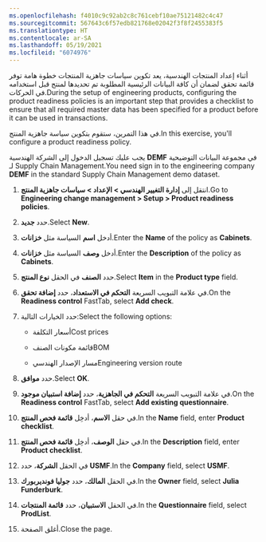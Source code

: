 ```yaml
---
ms.openlocfilehash: f4010c9c92ab2c8c761cebf10ae75121482c4c47
ms.sourcegitcommit: 567643c6f57edb821768e02042f3f8f2455383f5
ms.translationtype: HT
ms.contentlocale: ar-SA
ms.lasthandoff: 05/19/2021
ms.locfileid: "6074976"
---
```

<span data-ttu-id="6b6f6-101">أثناء إعداد المنتجات الهندسية، يعد تكوين سياسات جاهزية المنتجات خطوة هامة توفر قائمة تحقق لضمان أن كافة البيانات الرئيسية المطلوبة تم تحديدها لمنتج قبل استخدامه في الحركات.</span><span class="sxs-lookup"><span data-stu-id="6b6f6-101">During the setup of engineering products, configuring the product readiness policies is an important step that provides a checklist to ensure that all required master data has been specified for a product before it can be used in transactions.</span></span>

<span data-ttu-id="6b6f6-102">في هذا التمرين، ستقوم بتكوين سياسة جاهزية المنتج.</span><span class="sxs-lookup"><span data-stu-id="6b6f6-102">In this exercise, you'll configure a product readiness policy.</span></span>

<span data-ttu-id="6b6f6-103">يجب عليك تسجيل الدخول إلى الشركة الهندسية **DEMF** في مجموعة البيانات التوضيحية لـ Supply Chain Management.</span><span class="sxs-lookup"><span data-stu-id="6b6f6-103">You need sign in to the engineering company **DEMF** in the standard Supply Chain Management demo dataset.</span></span>

1. <span data-ttu-id="6b6f6-104">انتقل إلى **إدارة التغيير الهندسي > الإعداد > سياسات جاهزية المنتج**.</span><span class="sxs-lookup"><span data-stu-id="6b6f6-104">Go to **Engineering change management > Setup > Product readiness policies**.</span></span>

1. <span data-ttu-id="6b6f6-105">حدد **جديد‎**.</span><span class="sxs-lookup"><span data-stu-id="6b6f6-105">Select **New**.</span></span>

1. <span data-ttu-id="6b6f6-106">أدخل **اسم** السياسة مثل **خزانات**.</span><span class="sxs-lookup"><span data-stu-id="6b6f6-106">Enter the **Name** of the policy as **Cabinets**.</span></span>

1. <span data-ttu-id="6b6f6-107">أدخل **وصف** السياسة مثل **خزانات**.</span><span class="sxs-lookup"><span data-stu-id="6b6f6-107">Enter the **Description** of the policy as **Cabinets**.</span></span>

1. <span data-ttu-id="6b6f6-108">حدد **الصنف** في الحقل **نوع المنتج**.</span><span class="sxs-lookup"><span data-stu-id="6b6f6-108">Select **Item** in the **Product type** field.</span></span>

1. <span data-ttu-id="6b6f6-109">في علامة التبويب السريعة **التحكم في الاستعداد**، حدد **إضافة تحقق**.</span><span class="sxs-lookup"><span data-stu-id="6b6f6-109">On the **Readiness control** FastTab, select **Add check**.</span></span>

1. <span data-ttu-id="6b6f6-110">حدد الخيارات التالية:</span><span class="sxs-lookup"><span data-stu-id="6b6f6-110">Select the following options:</span></span>

    - <span data-ttu-id="6b6f6-111">أسعار التكلفة</span><span class="sxs-lookup"><span data-stu-id="6b6f6-111">Cost prices</span></span>

    - <span data-ttu-id="6b6f6-112">قائمة مكونات الصنف</span><span class="sxs-lookup"><span data-stu-id="6b6f6-112">BOM</span></span>

    - <span data-ttu-id="6b6f6-113">مسار الإصدار الهندسي</span><span class="sxs-lookup"><span data-stu-id="6b6f6-113">Engineering version route</span></span>

1. <span data-ttu-id="6b6f6-114">حدد **موافق**.</span><span class="sxs-lookup"><span data-stu-id="6b6f6-114">Select **OK**.</span></span>

1. <span data-ttu-id="6b6f6-115">في علامة التبويب السريعة **التحكم في الجاهزية**، حدد **إضافة استبيان موجود**.</span><span class="sxs-lookup"><span data-stu-id="6b6f6-115">On the **Readiness control** FastTab, select **Add existing questionnaire**.</span></span>

1. <span data-ttu-id="6b6f6-116">في حقل **الاسم**، أدخِل **قائمة فحص المنتج**.</span><span class="sxs-lookup"><span data-stu-id="6b6f6-116">In the **Name** field, enter **Product checklist**.</span></span>

1. <span data-ttu-id="6b6f6-117">في حقل **الوصف**، أدخِل **قائمة فحص المنتج**.</span><span class="sxs-lookup"><span data-stu-id="6b6f6-117">In the **Description** field, enter **Product checklist**.</span></span>

1. <span data-ttu-id="6b6f6-118">في الحقل **الشركة**، حدد **USMF**.</span><span class="sxs-lookup"><span data-stu-id="6b6f6-118">In the **Company** field, select **USMF**.</span></span>

1. <span data-ttu-id="6b6f6-119">في الحقل **المالك**، حدد **جوليا فونديربورك**.</span><span class="sxs-lookup"><span data-stu-id="6b6f6-119">In the **Owner** field, select **Julia Funderburk**.</span></span>

1. <span data-ttu-id="6b6f6-120">في الحقل **الاستبيان**، حدد **قائمة المنتجات**.</span><span class="sxs-lookup"><span data-stu-id="6b6f6-120">In the **Questionnaire** field, select **ProdList**.</span></span>

1. <span data-ttu-id="6b6f6-121">أغلق الصفحة.</span><span class="sxs-lookup"><span data-stu-id="6b6f6-121">Close the page.</span></span>

